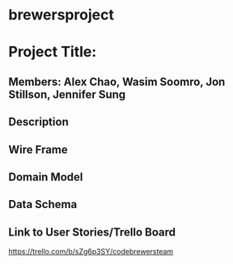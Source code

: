 # brewersproject

# Project Title:

## Members: Alex Chao, Wasim Soomro, Jon Stillson, Jennifer Sung

## Description


## Wire Frame



## Domain Model



## Data Schema


## Link to User Stories/Trello Board
https://trello.com/b/sZg6p3SY/codebrewersteam
